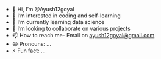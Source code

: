 - 👋 Hi, I’m @Ayush12goyal
- 👀 I’m interested in coding and self-learning
- 🌱 I’m currently learning data science
- 💞️ I’m looking to collaborate on various projects
- 📫 How to reach me- Email on ayush12goyal@gmail.com
- 😄 Pronouns: ...
- ⚡ Fun fact: ...

<!---
Ayush12goyal/Ayush12goyal is a ✨ special ✨ repository because its `README.md` (this file) appears on your GitHub profile.
You can click the Preview link to take a look at your changes.
--->
